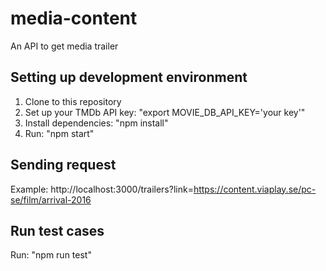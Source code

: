 # media-content
An API to get media trailer

## Setting up development environment
1. Clone to this repository
2. Set up your TMDb API key: "export MOVIE_DB_API_KEY='your key'"
3. Install dependencies: "npm install"
4. Run: "npm start"

## Sending request
Example: http://localhost:3000/trailers?link=https://content.viaplay.se/pc-se/film/arrival-2016

## Run test cases
Run: "npm run test"
